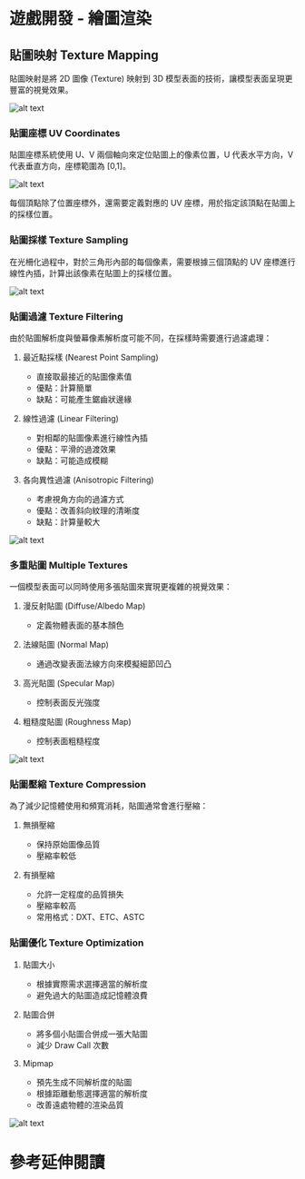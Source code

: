 # 遊戲開發 - 繪圖渲染
## 貼圖映射 Texture Mapping

貼圖映射是將 2D 圖像 (Texture) 映射到 3D 模型表面的技術，讓模型表面呈現更豐富的視覺效果。

![alt text](images/texture_mapping_overview.png)

### 貼圖座標 UV Coordinates

貼圖座標系統使用 U、V 兩個軸向來定位貼圖上的像素位置，U 代表水平方向，V 代表垂直方向，座標範圍為 [0,1]。

![alt text](images/uv_coordinates.png)

每個頂點除了位置座標外，還需要定義對應的 UV 座標，用於指定該頂點在貼圖上的採樣位置。

### 貼圖採樣 Texture Sampling

在光柵化過程中，對於三角形內部的每個像素，需要根據三個頂點的 UV 座標進行線性內插，計算出該像素在貼圖上的採樣位置。

![alt text](images/texture_sampling.png)

### 貼圖過濾 Texture Filtering

由於貼圖解析度與螢幕像素解析度可能不同，在採樣時需要進行過濾處理：

1. 最近點採樣 (Nearest Point Sampling)
   - 直接取最接近的貼圖像素值
   - 優點：計算簡單
   - 缺點：可能產生鋸齒狀邊緣

2. 線性過濾 (Linear Filtering)
   - 對相鄰的貼圖像素進行線性內插
   - 優點：平滑的過渡效果
   - 缺點：可能造成模糊

3. 各向異性過濾 (Anisotropic Filtering)
   - 考慮視角方向的過濾方式
   - 優點：改善斜向紋理的清晰度
   - 缺點：計算量較大

![alt text](images/texture_filtering.png)

### 多重貼圖 Multiple Textures

一個模型表面可以同時使用多張貼圖來實現更複雜的視覺效果：

1. 漫反射貼圖 (Diffuse/Albedo Map)
   - 定義物體表面的基本顏色

2. 法線貼圖 (Normal Map)
   - 通過改變表面法線方向來模擬細節凹凸

3. 高光貼圖 (Specular Map)
   - 控制表面反光強度

4. 粗糙度貼圖 (Roughness Map)
   - 控制表面粗糙程度

![alt text](images/multiple_textures.png)

### 貼圖壓縮 Texture Compression

為了減少記憶體使用和頻寬消耗，貼圖通常會進行壓縮：

1. 無損壓縮
   - 保持原始圖像品質
   - 壓縮率較低

2. 有損壓縮
   - 允許一定程度的品質損失
   - 壓縮率較高
   - 常用格式：DXT、ETC、ASTC

### 貼圖優化 Texture Optimization

1. 貼圖大小
   - 根據實際需求選擇適當的解析度
   - 避免過大的貼圖造成記憶體浪費

2. 貼圖合併
   - 將多個小貼圖合併成一張大貼圖
   - 減少 Draw Call 次數

3. Mipmap
   - 預先生成不同解析度的貼圖
   - 根據距離動態選擇適當的解析度
   - 改善遠處物體的渲染品質

![alt text](images/mipmap.png)

# 參考延伸閱讀

